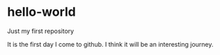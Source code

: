 # hello-world
Just my first repository

It is the first day I come to github.
I think it will be an interesting journey.
